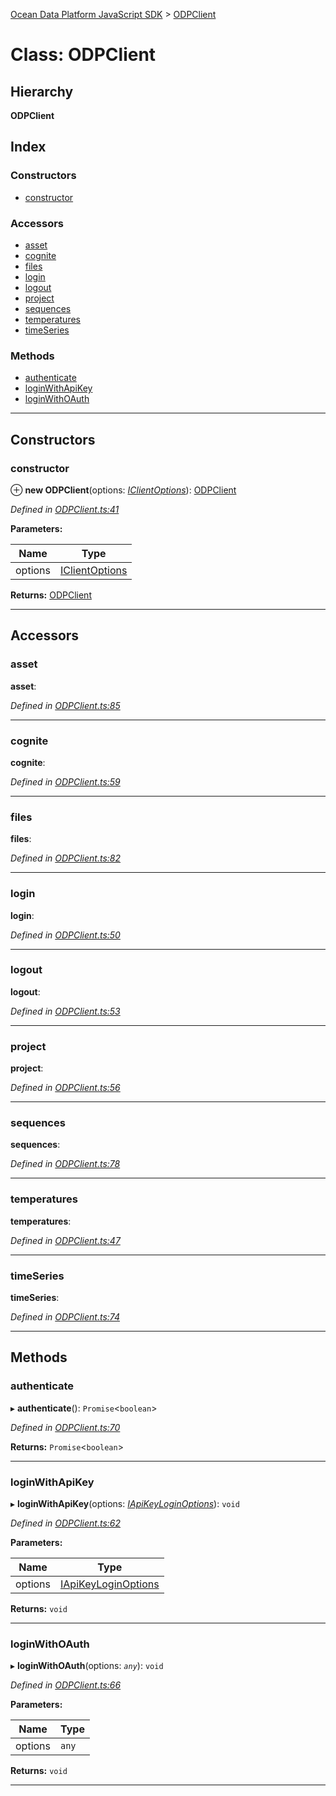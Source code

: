 [Ocean Data Platform JavaScript SDK](../README.md) > [ODPClient](../classes/odpclient.md)

# Class: ODPClient

## Hierarchy

**ODPClient**

## Index

### Constructors

* [constructor](odpclient.md#constructor)

### Accessors

* [asset](odpclient.md#asset)
* [cognite](odpclient.md#cognite)
* [files](odpclient.md#files)
* [login](odpclient.md#login)
* [logout](odpclient.md#logout)
* [project](odpclient.md#project)
* [sequences](odpclient.md#sequences)
* [temperatures](odpclient.md#temperatures)
* [timeSeries](odpclient.md#timeseries)

### Methods

* [authenticate](odpclient.md#authenticate)
* [loginWithApiKey](odpclient.md#loginwithapikey)
* [loginWithOAuth](odpclient.md#loginwithoauth)

---

## Constructors

<a id="constructor"></a>

###  constructor

⊕ **new ODPClient**(options: *[IClientOptions](../interfaces/iclientoptions.md)*): [ODPClient](odpclient.md)

*Defined in [ODPClient.ts:41](https://github.com/C4IROcean/ODP-sdk-js/blob/4911c12/source/ODPClient.ts#L41)*

**Parameters:**

| Name | Type |
| ------ | ------ |
| options | [IClientOptions](../interfaces/iclientoptions.md) |

**Returns:** [ODPClient](odpclient.md)

___

## Accessors

<a id="asset"></a>

###  asset

**asset**: 

*Defined in [ODPClient.ts:85](https://github.com/C4IROcean/ODP-sdk-js/blob/4911c12/source/ODPClient.ts#L85)*

___
<a id="cognite"></a>

###  cognite

**cognite**: 

*Defined in [ODPClient.ts:59](https://github.com/C4IROcean/ODP-sdk-js/blob/4911c12/source/ODPClient.ts#L59)*

___
<a id="files"></a>

###  files

**files**: 

*Defined in [ODPClient.ts:82](https://github.com/C4IROcean/ODP-sdk-js/blob/4911c12/source/ODPClient.ts#L82)*

___
<a id="login"></a>

###  login

**login**: 

*Defined in [ODPClient.ts:50](https://github.com/C4IROcean/ODP-sdk-js/blob/4911c12/source/ODPClient.ts#L50)*

___
<a id="logout"></a>

###  logout

**logout**: 

*Defined in [ODPClient.ts:53](https://github.com/C4IROcean/ODP-sdk-js/blob/4911c12/source/ODPClient.ts#L53)*

___
<a id="project"></a>

###  project

**project**: 

*Defined in [ODPClient.ts:56](https://github.com/C4IROcean/ODP-sdk-js/blob/4911c12/source/ODPClient.ts#L56)*

___
<a id="sequences"></a>

###  sequences

**sequences**: 

*Defined in [ODPClient.ts:78](https://github.com/C4IROcean/ODP-sdk-js/blob/4911c12/source/ODPClient.ts#L78)*

___
<a id="temperatures"></a>

###  temperatures

**temperatures**: 

*Defined in [ODPClient.ts:47](https://github.com/C4IROcean/ODP-sdk-js/blob/4911c12/source/ODPClient.ts#L47)*

___
<a id="timeseries"></a>

###  timeSeries

**timeSeries**: 

*Defined in [ODPClient.ts:74](https://github.com/C4IROcean/ODP-sdk-js/blob/4911c12/source/ODPClient.ts#L74)*

___

## Methods

<a id="authenticate"></a>

###  authenticate

▸ **authenticate**(): `Promise`<`boolean`>

*Defined in [ODPClient.ts:70](https://github.com/C4IROcean/ODP-sdk-js/blob/4911c12/source/ODPClient.ts#L70)*

**Returns:** `Promise`<`boolean`>

___
<a id="loginwithapikey"></a>

###  loginWithApiKey

▸ **loginWithApiKey**(options: *[IApiKeyLoginOptions](../interfaces/iapikeyloginoptions.md)*): `void`

*Defined in [ODPClient.ts:62](https://github.com/C4IROcean/ODP-sdk-js/blob/4911c12/source/ODPClient.ts#L62)*

**Parameters:**

| Name | Type |
| ------ | ------ |
| options | [IApiKeyLoginOptions](../interfaces/iapikeyloginoptions.md) |

**Returns:** `void`

___
<a id="loginwithoauth"></a>

###  loginWithOAuth

▸ **loginWithOAuth**(options: *`any`*): `void`

*Defined in [ODPClient.ts:66](https://github.com/C4IROcean/ODP-sdk-js/blob/4911c12/source/ODPClient.ts#L66)*

**Parameters:**

| Name | Type |
| ------ | ------ |
| options | `any` |

**Returns:** `void`

___

